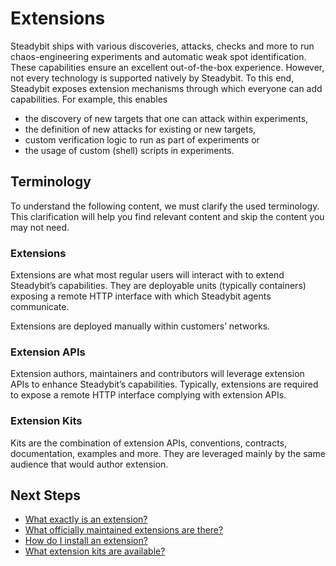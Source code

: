 # Extensions

Steadybit ships with various discoveries, attacks, checks and more to run chaos-engineering experiments and automatic weak spot identification. These capabilities ensure an excellent out-of-the-box experience. However, not every technology is supported natively by Steadybit. To this end, Steadybit exposes extension mechanisms through which everyone can add capabilities. For example, this enables

* the discovery of new targets that one can attack within experiments,
* the definition of new attacks for existing or new targets,
* custom verification logic to run as part of experiments or
* the usage of custom (shell) scripts in experiments.

## Terminology

To understand the following content, we must clarify the used terminology. This clarification will help you find relevant content and skip the content you may not need.

### Extensions

Extensions are what most regular users will interact with to extend Steadybit’s capabilities. They are deployable units (typically containers) exposing a remote HTTP interface with which Steadybit agents communicate.

Extensions are deployed manually within customers’ networks.

### Extension APIs

Extension authors, maintainers and contributors will leverage extension APIs to enhance Steadybit’s capabilities. Typically, extensions are required to expose a remote HTTP interface complying with extension APIs.

### Extension Kits

Kits are the combination of extension APIs, conventions, contracts, documentation, examples and more. They are leveraged mainly by the same audience that would author extension.

## Next Steps

* [What exactly is an extension?](anatomy-of-an-extension.md)
* [What officially maintained extensions are there?](official-extensions.md)
* [How do I install an extension?](extension-installation.md)
* [What extension kits are available?](extension-kits.md)
